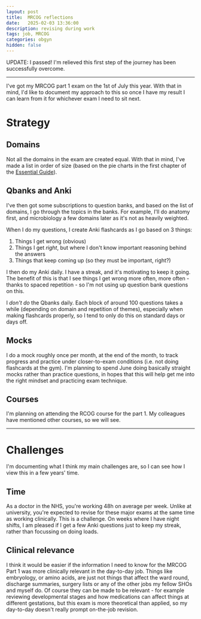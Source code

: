 ```yaml
---
layout: post
title:  MRCOG reflections
date:   2025-02-03 13:36:00
description: revising during work
tags: job, MRCOG
categories: obgyn
hidden: false
---
```

UPDATE: I passed! I'm relieved this first step of the journey has been successfully overcome.

---

I've got my MRCOG part 1 exam on the 1st of July this year. With that in mind, I'd like to document my approach to this so once I have my result I can learn from it for whichever exam I need to sit next.

# Strategy

## Domains

Not all the domains in the exam are created equal. With that in mind, I've made a list in order of size (based on the pie charts in the first chapter of the [Essential Guide](https://www.cambridge.org/core/books/abs/mrcog-part-one/your-essential-revision-guide-mrcog-part-one/50E01B02017A3AA543EFD5DA556A05FF)).

## Qbanks and Anki

I've then got some subscriptions to question banks, and based on the list of domains, I go through the topics in the banks. For example, I'll do anatomy first, and microbiology a few domains later as it's not as heavily weighted.

When I do my questions, I create Anki flashcards as I go based on 3 things:

1. Things I get wrong (obvious)
2. Things I get _right_, but where I don't know important reasoning behind the answers
3. Things that keep coming up (so they must be important, right?)

I then do my Anki daily. I have a streak, and it's motivating to keep it going. The benefit of this is that I see things I get wrong more often, more often - thanks to spaced repetition - so I'm not using up question bank questions on this.

I _don't do_ the Qbanks daily. Each block of around 100 questions takes a while (depending on domain and repetition of themes), especially when making flashcards properly, so I tend to only do this on standard days or days off.

## Mocks

I do a mock roughly once per month, at the end of the month, to track progress and practice under closer-to-exam conditions (i.e. not doing flashcards at the gym). I'm planning to spend June doing basically straight mocks rather than practice questions, in hopes that this will help get me into the right mindset and practicing exam technique.

## Courses

I'm planning on attending the RCOG course for the part 1. My colleagues have mentioned other courses, so we will see.

---

# Challenges

I'm documenting what I think my main challenges are, so I can see how I view this in a few years' time.

## Time

As a doctor in the NHS, you're working 48h on average per week. Unlike at university, you're expected to revise for these major exams at the same time as working clinically. This is a challenge. On weeks where I have night shifts, I am pleased if I get a few Anki questions just to keep my streak, rather than focussing on doing loads.

## Clinical relevance

I think it would be easier if the information I need to know for the MRCOG Part 1 was more clinically relevant in the day-to-day job. Things like embryology, or amino acids, are just not things that affect the ward round, discharge summaries, surgery lists or any of the other jobs my fellow SHOs and myself do. Of course they can be made to be relevant - for example reviewing developmental stages and how medications can affect things at different gestations, but this exam is more theoretical than applied, so my day-to-day doesn't really prompt on-the-job revision.
